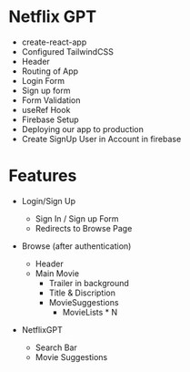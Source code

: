 # Netflix GPT

- create-react-app
- Configured TailwindCSS
- Header
- Routing of App
- Login Form
- Sign up form
- Form Validation
- useRef Hook
- Firebase Setup
- Deploying our app to production
- Create SignUp User in Account in firebase

# Features

- Login/Sign Up
  - Sign In / Sign up Form
  - Redirects to Browse Page
- Browse (after authentication)

  - Header
  - Main Movie
    - Trailer in background
    - Title & Discription
    - MovieSuggestions
      - MovieLists \* N

- NetflixGPT
  - Search Bar
  - Movie Suggestions
